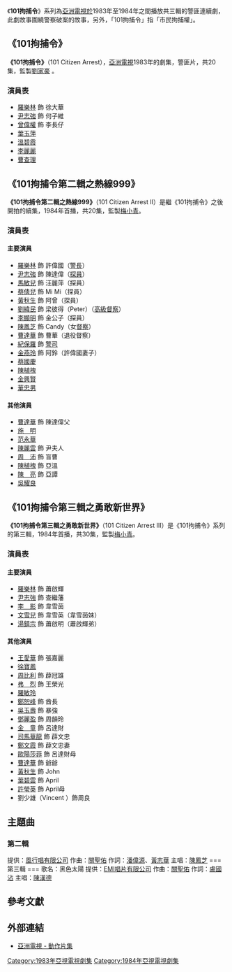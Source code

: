《**101拘捕令**》系列為[亞洲電視於](../Page/亞洲電視.md "wikilink")1983年至1984年之間播放共三輯的警匪連續劇，此劇故事圍繞警察破案的故事，另外，「101拘捕令」指「市民拘捕權」。

## 《101拘捕令》

**《101拘捕令》**（101 Citizen
Arrest），[亞洲電視](../Page/亞洲電視.md "wikilink")1983年的劇集，警匪片，共20集，監製[劉家豪](../Page/劉家豪.md "wikilink")
。

### 演員表

  - [羅樂林](../Page/羅樂林.md "wikilink") 飾 徐大華
  - [尹志強](../Page/尹志強.md "wikilink") 飾 何子維
  - [曾偉權](../Page/曾偉權.md "wikilink") 飾 李長仔
  - [葉玉萍](../Page/葉玉萍.md "wikilink")
  - [溫碧霞](../Page/溫碧霞.md "wikilink")
  - [李麗麗](../Page/李麗麗.md "wikilink")
  - [曹查理](../Page/曹查理.md "wikilink")

## 《101拘捕令第二輯之熱線999》

**《101拘捕令第二輯之熱線999》**（101 Citizen Arrest
II）是繼《101拘捕令》之後開拍的續集，1984年首播，共20集，監製[梅小青](../Page/梅小青.md "wikilink")。

### 演員表

#### 主要演員

  - [羅樂林](../Page/羅樂林.md "wikilink") 飾
    許偉國（[警長](../Page/警長.md "wikilink")）
  - [尹志強](../Page/尹志強.md "wikilink") 飾
    陳達偉（[探員](https://zh.wikipedia.org/wiki/探員 "wikilink")）
  - [馬敏兒](../Page/馬敏兒.md "wikilink") 飾 汪麗萍（探員）
  - [蔡倩兒](https://zh.wikipedia.org/wiki/蔡倩兒 "wikilink") 飾 Mi Mi（探員）
  - [黃秋生](../Page/黃秋生.md "wikilink") 飾 阿曾（探員）
  - [劉緯民](../Page/劉緯民.md "wikilink") 飾
    梁彼得（Peter）（[高級督察](../Page/高級督察.md "wikilink")）
  - [李顯明](../Page/李顯明.md "wikilink") 飾 金公子（探員）
  - [陳鳳芝](https://zh.wikipedia.org/wiki/陳鳳芝 "wikilink") 飾
    Candy（女[督察](https://zh.wikipedia.org/wiki/督察 "wikilink")）
  - [曹達華](../Page/曹達華.md "wikilink") 飾 曹華（退役督察）
  - [紀保羅](../Page/紀保羅.md "wikilink") 飾 [警司](../Page/警司.md "wikilink")
  - [金燕玲](../Page/金燕玲.md "wikilink") 飾 阿鈴（許偉國妻子）
  - [蔡國慶](https://zh.wikipedia.org/wiki/蔡國慶 "wikilink")
  - [陳植槐](https://zh.wikipedia.org/wiki/陳植槐 "wikilink")
  - [金興賢](../Page/金興賢.md "wikilink")
  - [華忠男](https://zh.wikipedia.org/wiki/華忠男 "wikilink")

#### 其他演員

  - [曹達華](../Page/曹達華.md "wikilink") 飾 陳達偉父
  - [施　明](../Page/施明.md "wikilink")
  - [范永華](https://zh.wikipedia.org/wiki/范永華 "wikilink")
  - [陳麗雲](../Page/陳麗雲.md "wikilink") 飾 尹夫人
  - [周　沛](https://zh.wikipedia.org/wiki/周沛 "wikilink") 飾 盲曹
  - [陳植槐](https://zh.wikipedia.org/wiki/陳植槐 "wikilink") 飾 亞溫
  - [陳　亮](https://zh.wikipedia.org/wiki/陳亮 "wikilink") 飾 亞譚
  - [吳耀良](https://zh.wikipedia.org/wiki/吳耀良 "wikilink")

## 《101拘捕令第三輯之勇敢新世界》

**《101拘捕令第三輯之勇敢新世界》**（101 Citizen Arrest
III）是《101拘捕令》系列的第三輯，1984年首播，共30集，監製[梅小青](../Page/梅小青.md "wikilink")。

### 演員表

#### 主要演員

  - [羅樂林](../Page/羅樂林.md "wikilink") 飾 蕭啟輝
  - [尹志強](../Page/尹志強.md "wikilink") 飾 查繼藩
  - [李　影](../Page/李影_\(香港演員\).md "wikilink") 飾 韋雪茵
  - [文雪兒](../Page/文雪兒.md "wikilink") 飾 韋雪英（韋雪茵妹）
  - [湯鎮宗](../Page/湯鎮宗.md "wikilink") 飾 蕭啟明（蕭啟輝弟）

#### 其他演員

  - [王愛華](https://zh.wikipedia.org/wiki/王愛華 "wikilink") 飾 張嘉麗
  - [徐寶鳳](https://zh.wikipedia.org/wiki/徐寶鳳 "wikilink")
  - [周比利](../Page/周比利.md "wikilink") 飾 薜冠雄
  - [弗　烈](https://zh.wikipedia.org/wiki/弗烈 "wikilink") 飾 王榮光
  - [羅敏玲](https://zh.wikipedia.org/wiki/羅敏玲 "wikilink")
  - [鄭恕峰](https://zh.wikipedia.org/wiki/鄭恕峰 "wikilink") 飾 酋長
  - [吳玉壽](https://zh.wikipedia.org/wiki/吳玉壽 "wikilink") 飾 暴強
  - [鄧麗盈](https://zh.wikipedia.org/wiki/鄧麗盈 "wikilink") 飾 周韻玲
  - [金　童](https://zh.wikipedia.org/wiki/金童 "wikilink") 飾 呂達財
  - [司馬華龍](../Page/司馬華龍.md "wikilink") 飾 薜文忠
  - [鄭文霞](https://zh.wikipedia.org/wiki/鄭文霞 "wikilink") 飾 薜文忠妻
  - [歐陽莎菲](../Page/歐陽莎菲.md "wikilink") 飾 呂達財母
  - [曹達華](../Page/曹達華.md "wikilink") 飾 爺爺
  - [黃秋生](../Page/黃秋生.md "wikilink") 飾 John
  - [葉碧雲](https://zh.wikipedia.org/wiki/葉碧雲 "wikilink") 飾 April
  - [許瑩英](../Page/許瑩英.md "wikilink") 飾 April母
  - 劉少雄（Vincent ）飾周良

## 主題曲

### 第二輯

提供：[風行唱有限公司](https://zh.wikipedia.org/wiki/風行唱有限公司 "wikilink")
作曲：[關聖佑](https://zh.wikipedia.org/wiki/關聖佑 "wikilink")
作詞：[潘偉源](../Page/潘偉源.md "wikilink")、[黃志華](https://zh.wikipedia.org/wiki/黃志華 "wikilink")
主唱：[陳鳳芝](https://zh.wikipedia.org/wiki/陳鳳芝 "wikilink")
\=== 第三輯 === 歌名：黑色太陽
提供：[EMI唱片有限公司](https://zh.wikipedia.org/wiki/EMI唱片有限公司 "wikilink")
作曲：[關聖佑](https://zh.wikipedia.org/wiki/關聖佑 "wikilink")
作詞：[盧國沾](../Page/盧國沾.md "wikilink")
主唱：[陳漢德](https://zh.wikipedia.org/wiki/陳漢德 "wikilink")

## 參考文獻

## 外部連結

  - [亞洲電視 -
    動作片集](https://archive.is/20130426123529/http://app.hkatv.com/info/atve/distribution/view.php?type=2)

[Category:1983年亞視電視劇集](https://zh.wikipedia.org/wiki/Category:1983年亞視電視劇集 "wikilink")
[Category:1984年亞視電視劇集](https://zh.wikipedia.org/wiki/Category:1984年亞視電視劇集 "wikilink")